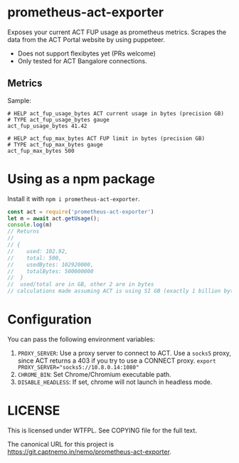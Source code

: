 # prometheus-act-exporter

Exposes your current ACT FUP usage as prometheus metrics. Scrapes the data from the ACT Portal website by using puppeteer.

-   Does not support flexibytes yet (PRs welcome)
-   Only tested for ACT Bangalore connections.

## Metrics

Sample:

```
# HELP act_fup_usage_bytes ACT current usage in bytes (precision GB)
# TYPE act_fup_usage_bytes gauge
act_fup_usage_bytes 41.42

# HELP act_fup_max_bytes ACT FUP limit in bytes (precision GB)
# TYPE act_fup_max_bytes gauge
act_fup_max_bytes 500
```

# Using as a npm package

Install it with `npm i prometheus-act-exporter`.

```js
const act = require('prometheus-act-exporter')
let m = await act.getUsage();
console.log(m)
// Returns
//
// {
//    used: 102.92,
//    total: 500,
//    usedBytes: 102920000,
//    totalBytes: 500000000
//  }
//  used/total are in GB, other 2 are in bytes
// calculations made assuming ACT is using SI GB (exactly 1 billion bytes)
```

# Configuration

You can pass the following environment variables:

1.  `PROXY_SERVER`: Use a proxy server to connect to ACT. Use a `socks5` proxy, since ACT returns a 403 if you try to use a CONNECT proxy. `export PROXY_SERVER="socks5://10.8.0.14:1080"`
2.  `CHROME_BIN`: Set Chrome/Chromium executable path.
3.  `DISABLE_HEADLESS`: If set, chrome will not launch in headless mode.

# LICENSE

This is licensed under WTFPL. See COPYING file for the full text.

The canonical URL for this project is <https://git.captnemo.in/nemo/prometheus-act-exporter>.
